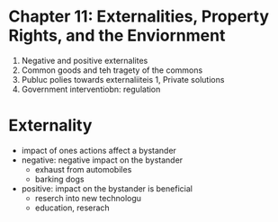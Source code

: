 # Chapter 11: Externalities, Property Rights, and the Enviornment
1. Negative and positive externalites
2. Common goods and teh tragety of the commons
3. Publuc polies towards externaliiteis
  1, Private solutions
  2. Government interventiobn: regulation

# Externality
- impact of ones actions affect a bystander
- negative: negative impact on the bystander
  - exhaust from automobiles
  - barking dogs
- positive: impact on the bystander is beneficial
  - reserch into new technologu
  - education, reserach

## 
